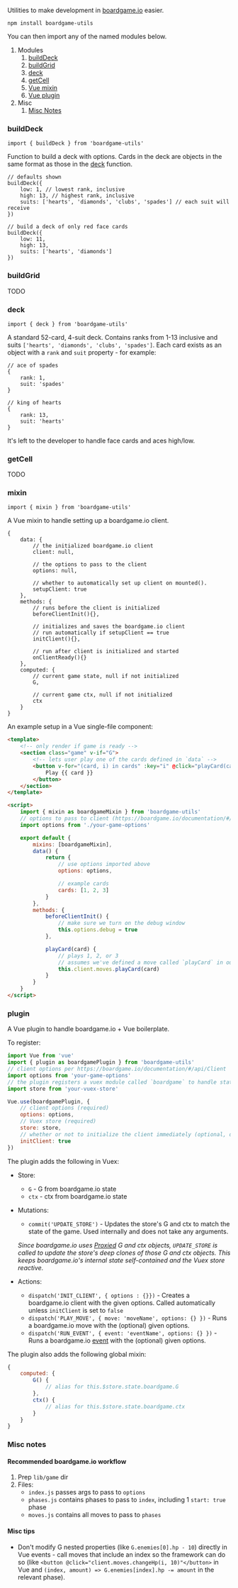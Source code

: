 Utilities to make development in [boardgame.io](https://boardgame.io/) easier.

`npm install boardgame-utils`

You can then import any of the named modules below.

1. Modules
    1. [buildDeck](#buildDeck)
    1. [buildGrid](#buildGrid)
    1. [deck](#deck)
    1. [getCell](#getCell)
    1. [Vue mixin](#mixin)
    1. [Vue plugin](#plugin)
1. Misc
    1. [Misc Notes](#misc-notes)

### buildDeck

`import { buildDeck } from 'boardgame-utils'`

Function to build a deck with options. Cards in the deck are objects in the same format as those in the [deck](#deck) function.

```
// defaults shown
buildDeck({
    low: 1, // lowest rank, inclusive
    high: 13, // highest rank, inclusive
    suits: ['hearts', 'diamonds', 'clubs', 'spades'] // each suit will receive
})

// build a deck of only red face cards
buildDeck({
    low: 11,
    high: 13,
    suits: ['hearts', 'diamonds']
})
```

### buildGrid

TODO

### deck

`import { deck } from 'boardgame-utils'`

A standard 52-card, 4-suit deck. Contains ranks from 1-13 inclusive and suits `['hearts', 'diamonds', 'clubs', 'spades']`. Each card exists as an object with a `rank` and `suit` property - for example:

```
// ace of spades
{
    rank: 1,
    suit: 'spades'
}

// king of hearts
{
    rank: 13,
    suit: 'hearts'
}
```

It's left to the developer to handle face cards and aces high/low.

### getCell

TODO

### mixin

`import { mixin } from 'boardgame-utils'`

A Vue mixin to handle setting up a boardgame.io client.

```
{
    data: {
        // the initialized boardgame.io client
        client: null,

        // the options to pass to the client
        options: null,

        // whether to automatically set up client on mounted().
        setupClient: true
    },
    methods: {
        // runs before the client is initialized
        beforeClientInit(){},

        // initializes and saves the boardgame.io client
        // run automatically if setupClient == true
        initClient(){},

        // run after client is initialized and started
        onClientReady(){}
    },
    computed: {
        // current game state, null if not initialized
        G,

        // current game ctx, null if not initialized
        ctx
    }
}
```

An example setup in a Vue single-file component:

```html
<template>
    <!-- only render if game is ready -->
    <section class="game" v-if="G">
        <!-- lets user play one of the cards defined in `data` -->
        <button v-for="(card, i) in cards" :key="i" @click="playCard(card)">
            Play {{ card }}
        </button>
    </section>
</template>

<script>
    import { mixin as boardgameMixin } from 'boardgame-utils'
    // options to pass to client (https://boardgame.io/documentation/#/api/Client?id=usage)
    import options from './your-game-options'

    export default {
        mixins: [boardgameMixin],
        data() {
            return {
                // use options imported above
                options: options,

                // example cards
                cards: [1, 2, 3]
            }
        },
        methods: {
            beforeClientInit() {
                // make sure we turn on the debug window
                this.options.debug = true
            },

            playCard(card) {
                // plays 1, 2, or 3
                // assumes we've defined a move called `playCard` in our game (https://boardgame.io/documentation/#/README?id=moves)
                this.client.moves.playCard(card)
            }
        }
    }
</script>
```

### plugin

A Vue plugin to handle boardgame.io + Vue boilerplate.

To register:

```js
import Vue from 'vue'
import { plugin as boardgamePlugin } from 'boardgame-utils'
// client options per https://boardgame.io/documentation/#/api/Client
import options from 'your-game-options'
// the plugin registers a vuex module called `boardgame` to handle state manipulation, so you'll also need to have your Vuex store ready to use
import store from 'your-vuex-store'

Vue.use(boardgamePlugin, {
    // client options (required)
    options: options,
    // Vuex store (required)
    store: store,
    // whether or not to initialize the client immediately (optional, default: true)
    initClient: true
})
```

The plugin adds the following in Vuex:

-   Store:
    -   `G` - G from boardgame.io state
    -   `ctx` - ctx from boardgame.io state
-   Mutations:

    -   `commit('UPDATE_STORE')` - Updates the store's G and ctx to match the state of the game. Used internally and does not take any arguments.

    _Since boardgame.io uses [Proxied](https://developer.mozilla.org/en-US/docs/Web/JavaScript/Reference/Global_Objects/Proxy) G and ctx objects, `UPDATE_STORE` is called to update the store's deep clones of those G and ctx objects. This keeps boardgame.io's internal state self-contained and the Vuex store reactive._

-   Actions:
    -   `dispatch('INIT_CLIENT', { options : {}})` - Creates a boardgame.io client with the given options. Called automatically unless `initClient` is set to `false`
    -   `dispatch('PLAY_MOVE', { move: 'moveName', options: {} })` - Runs a boardgame.io move with the (optional) given options.
    -   `dispatch('RUN_EVENT', { event: 'eventName', options: {} })` - Runs a boardgame.io [event](https://boardgame.io/documentation/#/events) with the (optional) given options.

The plugin also adds the following global mixin:

```js
{
    computed: {
        G() {
            // alias for this.$store.state.boardgame.G
        },
        ctx() {
            // alias for this.$store.state.boardgame.ctx
        }
    }
}
```

### Misc notes

#### Recommended boardgame.io workflow

1. Prep `lib/game` dir
1. Files:
    - `index.js` passes args to pass to `options`
    - `phases.js` contains phases to pass to `index`, including 1 `start: true` phase
    - `moves.js` contains all moves to pass to `phases`

#### Misc tips

-   Don't modify G nested properties (like `G.enemies[0].hp - 10`) directly in Vue events - call moves that include an index so the framework can do so (like `<button @click="client.moves.changeHp(i, 10)"</button>` in Vue and `(index, amount) => G.enemies[index].hp -= amount` in the relevant phase).
